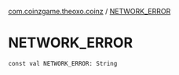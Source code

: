 [com.coinzgame.theoxo.coinz](index.md) / [NETWORK_ERROR](.)

# NETWORK_ERROR

`const val NETWORK_ERROR: String`